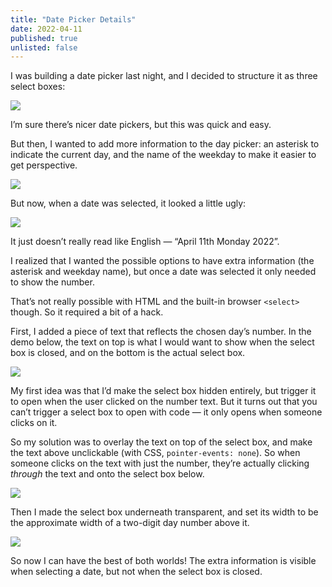 ```yaml
---
title: "Date Picker Details"
date: 2022-04-11
published: true
unlisted: false
---
```


I was building a date picker last night, and I decided to structure it as three select boxes:

![](/posts/tmrw-date/2022-04-11-at-12.03.gif)

I’m sure there’s nicer date pickers, but this was quick and easy.

But then, I wanted to add more information to the day picker: an asterisk to indicate the current day, and the name of the weekday to make it easier to get perspective.

![](/posts/tmrw-date/2022-04-11-at-12.07@2x.png)

But now, when a date was selected, it looked a little ugly:

![](/posts/tmrw-date/2022-04-11-at-12.08@2x.png)

It just doesn’t really read like English — “April 11th Monday 2022”.

I realized that I wanted the possible options to have extra information (the asterisk and weekday name), but once a date was selected it only needed to show the number.

That’s not really possible with HTML and the built-in browser `<select>` though. So it required a bit of a hack.

First, I added a piece of text that reflects the chosen day’s number. In the demo below, the text on top is what I would want to show when the select box is closed, and on the bottom is the actual select box.

![](/posts/tmrw-date/2022-04-11-at-12.10.gif)

My first idea was that I’d make the select box hidden entirely, but trigger it to open when the user clicked on the number text. But it turns out that you can’t trigger a select box to open with code — it only opens when someone clicks on it.

So my solution was to overlay the text on top of the select box, and make the text above unclickable (with CSS, `pointer-events: none`). So when someone clicks on the text with just the number, they’re actually clicking _through_ the text and onto the select box below.

![](/posts/tmrw-date/2022-04-11-at-12.17@2x.png)

Then I made the select box underneath transparent, and set its width to be the approximate width of a two-digit day number above it.

![](/posts/tmrw-date/2022-04-11-at-12.19.gif)

So now I can have the best of both worlds! The extra information is visible when selecting a date, but not when the select box is closed.
